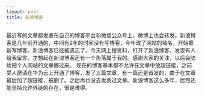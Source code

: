 ```yaml
---
layout: post
title: 新浪博客
---
```

最近写的文章都发表在自己的博客平台和微信公众号上，微博上也会转发。新浪博客是几年前开通的，中间有2年的时间没有写博客，今年改了网站的域名，开始重新写博客。新浪博客已经被遗忘了。今天网上搜资料，打开了新浪博客，发现有人给我留言，才想起在新浪博客还有一个角落属于我的。感谢大家的关注，以后会陆续把个人网站的文章挪过来。
现在的博客基本都不允许在文章中放超链接，之前受人邀请在华为云上开通了博客，发了三篇文章，有一篇还是首发的，由于在文章最后加了超链接，被删了。之后再也没去发表过文章。新浪博客这么多年，居然还能坚持允许外链的存在，很是难得。
